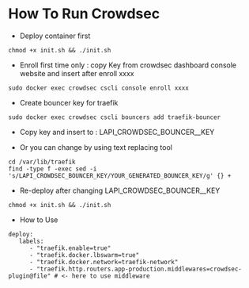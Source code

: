 # How To Run Crowdsec

- Deploy container first
  
```shell
chmod +x init.sh && ./init.sh
```

- Enroll first time only : copy Key from crowdsec dashboard console website and insert after enroll xxxx

```shell
sudo docker exec crowdsec cscli console enroll xxxx
```

- Create bouncer key for traefik

```shell
sudo docker exec crowdsec cscli bouncers add traefik-bouncer
```

- Copy key and insert to : LAPI_CROWDSEC_BOUNCER__KEY

- Or you can change by using text replacing tool

```shell
cd /var/lib/traefik
find -type f -exec sed -i 's/LAPI_CROWDSEC_BOUNCER_KEY/YOUR_GENERATED_BOUNCER_KEY/g' {} +
```

- Re-deploy after changing LAPI_CROWDSEC_BOUNCER__KEY
  
```shell
chmod +x init.sh && ./init.sh
```

- How to Use

```shell
deploy:
   labels:
      - "traefik.enable=true"
      - "traefik.docker.lbswarm=true"
      - "traefik.docker.network=traefik-network"
      - "traefik.http.routers.app-production.middlewares=crowdsec-plugin@file" # <- here to use middleware
```
